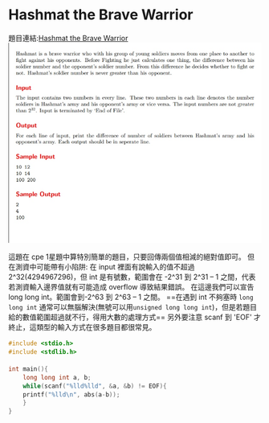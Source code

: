 # Hashmat the Brave Warrior

題目連結:[Hashmat the Brave Warrior](https://onlinejudge.org/index.php?option=com_onlinejudge&Itemid=8&page=show_problem&problem=996)
![2-1](pic/2-1.jpg)

這題在 cpe 1星題中算特別簡單的題目，只要回傳兩個值相減的絕對值即可。
但在測資中可能帶有小陷阱: 在 input 裡面有說輸入的值不超過 2^32(4294967296)，但 int 是有號數，範圍會在 -2^31 到 2^31 – 1 之間，代表若測資輸入邊界值就有可能造成 overflow 導致結果錯誤。
在這邊我們可以宣告 long long int。範圍會到-2^63 到 2^63 – 1 之間。
==在遇到 int 不夠塞時 `long long int` 通常可以無腦解決(無號可以用`unsigned long long int`)，但是若題目給的數值範圍超過就不行，得用大數的處理方式==
另外要注意 scanf 到 'EOF' 才終止，這類型的輸入方式在很多題目都很常見。

```C
#include <stdio.h>
#include <stdlib.h>

int main(){
    long long int a, b;
    while(scanf("%lld%lld", &a, &b) != EOF){
    printf("%lld\n", abs(a-b));
    }
}
```